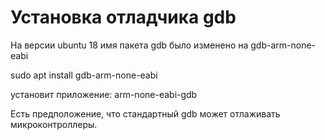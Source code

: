 # Установка отладчика gdb

На версии ubuntu 18 имя пакета gdb было изменено на gdb-arm-none-eabi

sudo apt install gdb-arm-none-eabi

установит приложение:
arm-none-eabi-gdb

Есть предположение, что стандартный gdb может отлаживать микроконтроллеры.